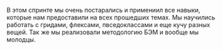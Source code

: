 В этом спринте мы очень постарались и примениил все навыки, которые нам предоставили на всех прошедших темах. Мы научились работать с гридами, флексами, пвседоклассами и еще кучу разных вещей. Так же мы реализовали методологию БЭМ и вообще мы молодцы.